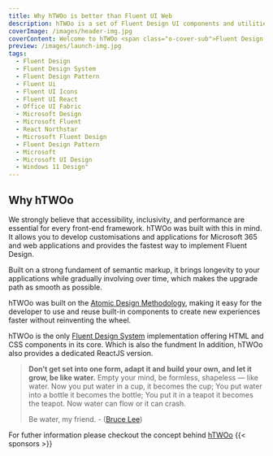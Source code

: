 ```yaml
---
title: Why hTWOo is better than Fluent UI Web
description: hTWOo is a set of Fluent Design UI components and utilities resulting from an effort to converge the set of HTML and ReactJS based component libraries.
coverImage: /images/header-img.jpg
coverContent: Welcome to hTWOo <span class="o-cover-sub">Fluent Design for everyone and Microsoft 365 Applications</span>
preview: /images/launch-img.jpg
tags:
  - Fluent Design
  - Fluent Design System
  - Fluent Design Pattern
  - Fluent Ui
  - Fluent UI Icons
  - Fluent UI React
  - Office UI Fabric
  - Microsoft Design
  - Microsoft Fluent
  - React Northstar
  - Microsoft Fluent Design
  - Fluent Design Pattern
  - Microsoft
  - Microsoft UI Design
  - Windows 11 Design"
---
```


<div class="t-general landing">
  <h2>Why hTWOo</h2>
  <p>We strongly believe that accessibility, inclusivity, and performance are essential for every front-end framework. hTWOo was built with this in mind. It allows you to develop customisations and applications for Microsoft 365 and web applications and provides the fastest way to implement Fluent Design.</p>
  <p>Built on a strong fundament of semantic markup, it brings longevity to your applications while gradually involving over time, which makes the upgrade path as smooth as possible.</p>
  <p>hTWOo was built on the <a href="https://atomicdesign.bradfrost.com/chapter-2/" target="_blank">Atomic Design Methodology</a>, making it easy for the developer to use and reuse built-in components to create new experiences faster without reinventing the wheel.</p>
  <p>
  hTWOo is the only <a href="https://www.microsoft.com/design/fluent/" target="_blank">Fluent Design System</a> implementation offering HTML and CSS components in its core. Which is also the fundment
  In addition, hTWOo also provides a dedicated ReactJS version.</p>

  <blockquote>
  <p><strong>Don’t get set into one form, adapt it and build your own, and let it grow, be like water.</strong> Empty your mind, be formless, shapeless — like water. Now you put water in a cup, it becomes the cup; You put water into a bottle it becomes the bottle; You put it in a teapot it becomes the teapot. Now water can flow or it can crash.</p>
  <p>Be water, my friend. - (<a href="https://www.youtube.com/watch?v=cJMwBwFj5nQ">Bruce Lee</a>)</p>
  </blockquote>

  For futher information please checkout the concept behind [hTWOo](./concepts)
  {{< sponsors >}}
</div>
